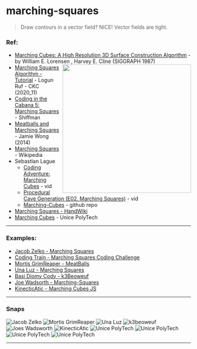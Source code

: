 # marching-squares
> Draw contours in a vector field? NICE! Vector fields are tight.



### Ref:
* [Marching Cubes: A High Resolution 3D Surface Construction Algorithm][3] - by William E. Lorensen , Harvey E. Cline (SIGGRAPH 1987)
<a href="./87_Lorensen_MarchingCubes.pdf"><img style="border:2px orange;" align="right" src="_imgs/lorensen_cline-siggraph.png" width="350"/></a>
* [Marching Squares Algorithm - Tutorial][1] - Logun Ruf - CKC (2020_11)
* [Coding in the Cabana 5: Marching Squares][2] - Shiffman
* [Meatballs and Marching Squares][4] - Jamie Wong (2014)
* [Marching Squares][5] - Wikipedia
* Sebastian Lague
  * [Coding Adventure: Marching Cubes][6] - vid 
  * [Procedural Cave Generation (E02. Marching Squares)][7] - vid
  * [Marching-Cubes][8] - github repo
* [Marching Squares - HandWiki][10]
* [Marching Cubes][11] - Unice PolyTech
-----------

### Examples:
* [Jacob Zelko - Marching Squares][9]
* [Coding Train - Marching Squares Coding Challenge][12]
* [Mortis GrimReaper - MeatBalls][13]
* [Una Luz - Marching Squares][14]
* [Basi Diomy Cody - k3Beoweuf][15]
* [Joe Wadsorth - Marching-Squares][16]
* [KinecticAtic - Marching Cubes JS][17]

---------
### Snaps
![Jacob Zelko](_imgs/jacob_zelko-marching_squares.png)
![Mortis GrimReaper](_imgs/mortis_grimreaper-meatballs.png)
![Una Luz](_imgs/una_luz-marching_squares.png)
![k3beoweuf](_imgs/basi-diomy-cody-k3beoweuf.png)
![Joes Wadsworth](_imgs/joe_wadsworth-marching_squares.png)
![KinecticAtic](_imgs/kinecticatic-marching_cubes_js.png)
![Unice PolyTech](_imgs/unice_polytech-marching_cubes-01.png)
![Unice PolyTech](_imgs/unice_polytech-marching_cubes-02.png)
![Unice PolyTech](_imgs/unice_polytech-marching_cubes-03.png)
![Unice PolyTech](_imgs/unice_polytech-marching_cubes-04.png)











--------
[17]:https://kinetictactic.github.io/marching-cubes-js/
[16]:https://joewadsworth.github.io/Marching-Squares/
[15]:https://editor.p5js.org/BasidiomyCody/present/k3BeoweuV
[14]:https://editor.p5js.org/UnaLuz/full/gGn4TX0Sk
[13]:https://mortis-grimreaper.ddns.net/projects/Metaballs/
[12]:https://thecodingtrain.com/challenges/coding-in-the-cabana/005-marching-squares.html
[11]:http://users.polytech.unice.fr/~lingrand/MarchingCubes/algo.html
[10]:https://handwiki.org/wiki/Marching_squares
[9]:http://jacobzelko.com/marching-squares/
[1]:https://ckcollab.com/2020/11/08/Marching-Squares-Algorithm.html
[2]:https://youtu.be/0ZONMNUKTfU
[3]:https://citeseerx.ist.psu.edu/viewdoc/summary?doi=10.1.1.132.3930
[4]:http://jamie-wong.com/2014/08/19/metaballs-and-marching-squares/
[5]:https://en.wikipedia.org/wiki/Marching_squares
[6]:https://www.youtube.com/watch?v=M3iI2l0ltbE
[7]:https://www.youtube.com/watch?v=yOgIncKp0BE
[8]:https://github.com/SebLague/Marching-Cubes
